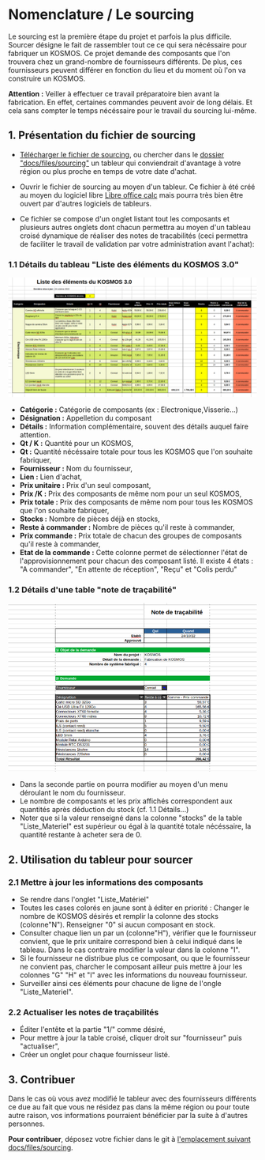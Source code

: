 # Nomenclature / Le sourcing

Le sourcing est la première étape du projet et parfois la plus difficile. Sourcer désigne le fait de rassembler tout ce ce qui sera nécéssaire pour fabriquer un KOSMOS. Ce projet demande des composants que l'on trouvera chez un grand-nombre de fournisseurs différents. De plus, ces fournisseurs peuvent différer en fonction du lieu et du moment où l'on va construire un KOSMOS.

**Attention :** Veiller à effectuer ce travail préparatoire bien avant la fabrication. En effet, certaines commandes peuvent avoir de long délais. Et cela sans compter le temps nécéssaire pour le travail du sourcing lui-même. 


## 1. Présentation du fichier de sourcing

 - [Télécharger le fichier de sourcing](files/sourcing/sourcing_kosmos30_fr_221024.ods), ou chercher dans le [dossier "docs/files/sourcing"](files/sourcing) un tableur qui conviendrait d'avantage à votre région ou plus proche en temps de votre date d'achat. 
 - Ouvrir le fichier de sourcing au moyen d'un tableur. Ce fichier à été créé au moyen du logiciel libre [Libre office calc](https://fr.libreoffice.org/download/telecharger-libreoffice/) mais pourra très bien être ouvert par d'autres logiciels de tableurs.

 - Ce fichier se compose d'un onglet listant tout les composants et plusieurs autres onglets dont chacun permettra au moyen d'un tableau croisé dynamique de réaliser des notes de tracabilités (ceci permettra de faciliter le travail de validation par votre administration avant l'achat):
 

### 1.1 Détails du tableau "Liste des éléments du KOSMOS 3.0"

![SG1-1](pictures/sourcing/SG1-1.png)


 - **Catégorie :** Catégorie de composants (ex : Electronique,Visserie...)
 - **Désignation :** Appelletion du composant
 - **Détails :** Information complémentaire, souvent des détails auquel faire attention.
 - **Qt / K :** Quantité pour un KOSMOS,
 - **Qt :** Quantité nécéssaire totale pour tous les KOSMOS que l'on souhaite fabriquer,
 - **Fournisseur :** Nom du fournisseur,
 - **Lien :** Lien d'achat,
 - **Prix unitaire :** Prix d'un seul composant,
 - **Prix /K :** Prix des composants de même nom pour un seul KOSMOS,
 - **Prix totale :** Prix des composants de même nom pour tous les KOSMOS que l'on souhaite fabriquer,
 - **Stocks :** Nombre de pièces déjà en stocks,
 - **Reste à commander :** Nombre de pièces qu'il reste à commander,
 - **Prix commande :** Prix totale de chacun des groupes de composants qu'il reste à commander,
 - **Etat de la commande :** Cette colonne permet de sélectionner l'état de l'approvisionnement pour chacun des composant listé. Il existe 4 états : "A commander", "En attente de réception", "Reçu" et "Colis perdu"
 
 
### 1.2 Détails d'une table "note de traçabilité"

![SG1-2](pictures/sourcing/SG1-2.png)

 - Dans la seconde partie on pourra modifier au moyen d'un menu déroulant le nom du fournisseur. 
 - Le nombre de composants et les prix affichés correspondent aux quantités après déduction du stock (cf. 1.1 Détails...)
 - Noter que si la valeur renseigné dans la colonne "stocks" de la table "Liste_Materiel" est supérieur ou égal à la quantité totale nécéssaire, la quantité restante à acheter sera de 0. 




## 2. Utilisation du tableur pour sourcer

### 2.1 Mettre à jour les informations des composants

 - Se rendre dans l'onglet "Liste_Matériel"
 - Toutes les cases colorés en jaune sont à éditer en priorité : Changer le nombre de KOSMOS désirés et remplir la colonne des stocks (colonne"N"). Renseigner "0" si aucun composant en stock.
 - Consulter chaque lien un par un (colonne"H"), vérifier que le fournisseur convient, que le prix unitaire correspond bien à celui indiqué dans le tableau. Dans le cas contraire modifier la valeur dans la colonne "I".
 - Si le fournisseur ne distribue plus ce composant, ou que le fournisseur ne convient pas, charcher le composant ailleur puis mettre à jour les colonnes "G" "H" et "I" avec les informations du nouveau fournisseur.
 - Surveiller ainsi ces éléments pour chacune de ligne de l'ongle "Liste_Materiel".



### 2.2 Actualiser les notes de traçabilités

 - Éditer l'entête et la partie "1/" comme désiré,
 - Pour mettre à jour la table croisé, cliquer droit sur "fournisseur" puis "actualiser",
 - Créer un onglet pour chaque fournisseur listé. 
 


## 3. Contribuer

Dans le cas où vous avez modifié le tableur avec des fournisseurs différents ce due au fait que vous ne résidez pas dans la même région ou pour toute autre raison, vos informations pourraient bénéficier par la suite à d'autres personnes.

**Pour contribuer**, déposez votre fichier dans le git à [l'emplacement suivant docs/files/sourcing](files/sourcing). 